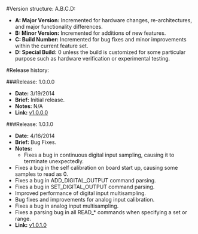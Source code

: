 #Version structure: A.B.C.D:

 - __A: Major Version:__ Incremented for hardware changes, re-architectures, and major functionality differences.
 - __B: Minor Version:__ Incremented for additions of new features.
 - __C: Build Number:__ Incremented for bug fixes and minor improvements within the current feature set.
 - __D: Special Build:__ 0 unless the build is customized for some particular purpose such as hardware verification or experimental testing.

#Release history:

###Release: 1.0.0.0
 - __Date:__    3/19/2014
 - __Brief:__   Initial release.
 - __Notes:__   N/A
 - __Link:__   [v1.0.0.0](https://github.com/Tenkiv/Tekdaqc-Firmware/releases/tag/v1.0.0.0)

 ###Release: 1.0.1.0
 - __Date:__    4/16/2014
 - __Brief:__   Bug Fixes.
 - __Notes:__   
   - Fixes a bug in continuous digital input sampling, causing it to terminate unexpectedly.
  - Fixes a bug in the self calibration on board start up, causing some samples to read as 0.
  - Fixes a bug in ADD_DIGITAL_OUTPUT command parsing.
  - Fixes a bug in SET_DIGITAL_OUTPUT command parsing.
  - Improved performance of digital input multisampling.
  - Bug fixes and improvements for analog input calibration.
  - Fixes a bug in analog input multisampling.
  - Fixes a parsing bug in all READ_* commands when specifying a set or range.
 - __Link:__   [v1.0.1.0](https://github.com/Tenkiv/Tekdaqc-Firmware/releases/tag/v1.0.1.0)
